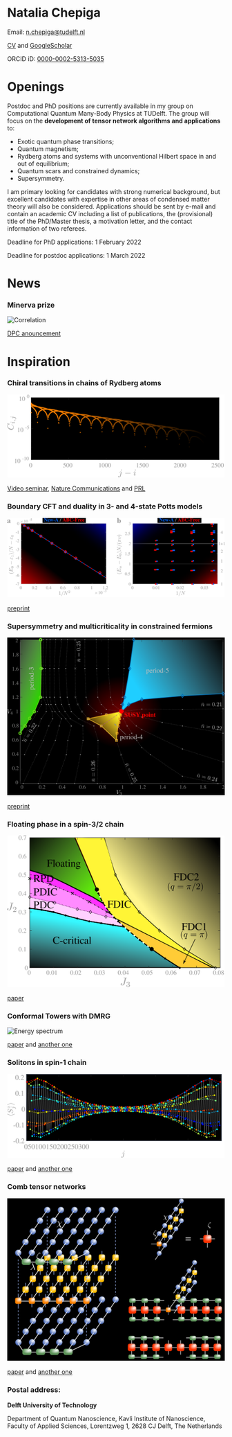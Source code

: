 Natalia Chepiga
===============

Email: n.chepiga@tudelft.nl

[CV](https://nchepiga.github.io/homepage/assets/CV.pdf) and
[GoogleScholar](https://scholar.google.ch/citations?user=oktle5oAAAAJ&hl=de&oi=ao)

ORCID iD: [0000-0002-5313-5035](https://orcid.org/0000-0002-5313-5035)



**Openings**
============

Postdoc and PhD positions are currently available in my group on Computational Quantum Many-Body Physics at TUDelft.
The group will focus on the **development of tensor network algorithms and applications** to:

- Exotic quantum phase transitions;   
- Quantum magnetism;   
- Rydberg atoms and systems with unconventional Hilbert space in and out of equilibrium;   
- Quantum scars and constrained dynamics;   
- Supersymmetry.   

I am primary looking for candidates with strong numerical background, but excellent candidates with expertise in other areas of condensed matter theory will also be considered. Applications should be sent by e-mail and contain an academic CV including a list of publications, the (provisional) title of the PhD/Master thesis, a motivation letter, and the contact information of two referees.

Deadline for PhD applications: 1 February 2022

Deadline for postdoc applications: 1 March 2022



**News**
============

### **Minerva prize**

![Correlation](assets/images/minerva.jpg)

[DPC anouncement](https://dutchphysicscouncil.nl/613-4/)



Inspiration
===========

### **Chiral transitions in chains of Rydberg atoms**

![Correlation](assets/images/Chiral.svg)

[Video seminar](https://www.youtube.com/watch?v=zOzUTW-IZoE&t=955s), 
[Nature Communications](https://www.nature.com/articles/s41467-020-20641-y) and 
[PRL](https://journals.aps.org/prl/abstract/10.1103/PhysRevLett.122.017205)


### **Boundary CFT and duality in 3- and 4-state Potts models**

![Potts4](assets/images/Potts4_NewA_blk.svg)

[preprint](https://arxiv.org/abs/2107.08899)

### **Supersymmetry and multicriticality in constrained fermions**

![SUSY](assets/images/PhaseDiag_SUSY.svg)

[preprint](https://arxiv.org/abs/2105.04359)



### **Floating phase in a spin-3/2 chain**

![Phase diagram](assets/images/spin32.svg)

[paper](https://arxiv.org/abs/2002.08982) 


### **Conformal Towers with DMRG**

![Energy spectrum](assets/images/ConformalTower.svg)

[paper](https://arxiv.org/abs/1705.05423) and 
[another one](https://arxiv.org/abs/1603.01395)


### **Solitons in spin-1 chain**

![Magnetization profile](assets/images/soliton.svg)

[paper](https://arxiv.org/abs/1608.08109) and 
[another one](https://arxiv.org/abs/1910.03064)


### **Comb tensor networks**

![Contraction](assets/images/comb.svg)

[paper](https://arxiv.org/abs/1903.00432) and 
[another one](https://arxiv.org/abs/2002.11405v1)





### Postal address:


**Delft University of Technology**

Department of Quantum Nanoscience, 
Kavli Institute of Nanoscience, 
Faculty of Applied Sciences, 
Lorentzweg 1, 2628 CJ Delft, 
The Netherlands

